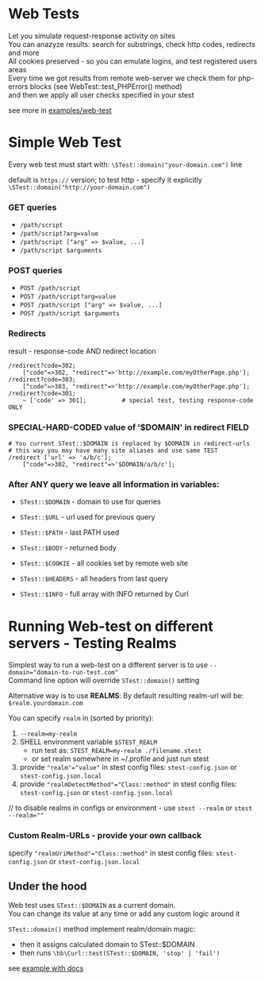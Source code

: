 # Web Tests

Let you simulate request-response activity on sites\
You can anazyze results: search for substrings, check http codes, redirects and more\
All cookies preserved - so you can emulate logins, and test registered users areas\
Every time we got results from remote web-server we check them for php-errors blocks (see WebTest::test_PHPError() method)\
and then we apply all user checks specified in your stest

see more in [examples/web-test](https://github.com/parf/spartan-test/blob/main/examples/3-web-tests/)

# Simple Web Test

Every web test must start with: `\STest::domain("your-domain.com")` line

default is `https://` version; to test http - specify it explicitly `\STest::domain("http://your-domain.com")`

### GET queries

- `/path/script`
- `/path/script?arg=value`
- `/path/script ["arg" => $value, ...]`
- `/path/script $arguments`

### POST queries

- `POST /path/script`
- `POST /path/script?arg=value`
- `POST /path/script ["arg" => $value, ...]`
- `POST /path/script $arguments`

### Redirects
result - response-code AND redirect location
```
/redirect?code=302;
    ["code"=>302, "redirect"=>'http://example.com/myOtherPage.php'];
/redirect?code=303;
    ["code"=>303, "redirect"=>'http://example.com/myOtherPage.php'];
/redirect?code=301;
    ~ ['code' => 301];          # special test, testing response-code ONLY
```

### SPECIAL-HARD-CODED value of '$DOMAIN' in redirect FIELD
```
# You current STest::$DOMAIN is replaced by $DOMAIN in redirect-urls
# this way you may have many site aliases and use same TEST
/redirect ['url' => 'a/b/c'];
    ["code"=>302, "redirect"=>'$DOMAIN/a/b/c'];
```

### After ANY query we leave all information in variables:

- `STest::$DOMAIN`  - domain to use for queries

- `STest::$URL`  - url used for previous query

- `STest::$PATH`  - last PATH used

- `STest::$BODY`  - returned body

- `STest::$COOKIE`  - all cookies set by remote web site

- `STest::$HEADERS`  - all headers from last query

- `STest::$INFO`  - full array with INFO returned by Curl



# Running Web-test on different servers - Testing Realms

Simplest way to run a web-test on a different server is to use `--domain="domain-to-run-test.com"`\
Command line option will override `STest::domain()` setting

Alternative way is to use **REALMS**:
By default resulting realm-url will be: `$realm.yourdomain.com`

You can specify `realm` in (sorted by priority):
1. `--realm=my-realm`
2. SHELL environment variable `$STEST_REALM`
    *  run test as:   `STEST_REALM=my-realm ./filename.stest`
    *  or set realm somewhere in ~/.profile and just run stest
5. provide `"realm"="value"` in stest config files: `stest-config.json` or `stest-config.json.local` 
6. provide `"realmDetectMethod"="Class::method"` in stest config files: `stest-config.json` or `stest-config.json.local` 

// to disable realms in configs or environment - use `stest --realm` or `stest --realm=""`

### Custom Realm-URLs - provide your own callback
specify `"realmUriMethod"="Class::method"` in stest config files: `stest-config.json` or `stest-config.json.local` 


## Under the hood
Web test uses `STest::$DOMAIN` as a current domain.\
You can change its value at any time or add any custom logic around it

`STest::domain()` method implement realm/domain magic:
- then it assigns calculated domain to STest::$DOMAIN
- then runs `\hb\Curl::test(STest::$DOMAIN, 'stop' | 'fail')`

see [example with docs](https://github.com/parf/spartan-test/blob/main/examples/3-web-tests/)
